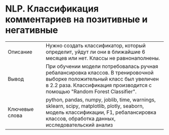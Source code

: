 # NLP. Классификация комментариев на позитивные и негативные

|     |   |     |
| --- | --- | --- |
| Описание |   | Нужно создать классификатор, который определит, уйдут ли они в ближайшие 6 месяцев или нет. Классы не равнонаполнены. |
| Вывод |   | При обучении модели потребовалась ручная ребалансировка классов. В тренировочной выборке положительный класс был увеличен в 2.2 раза. Классификация производится с помощью "Random Forest Classifier". |
| Ключевые слова |   | python, pandas, numpy, joblib, time, warnings, sklearn, scipy, matplotlib, plotly, seaborn, модель классификации, F1, ребалансировка классов, обработка данных, исследовательский анализ|
